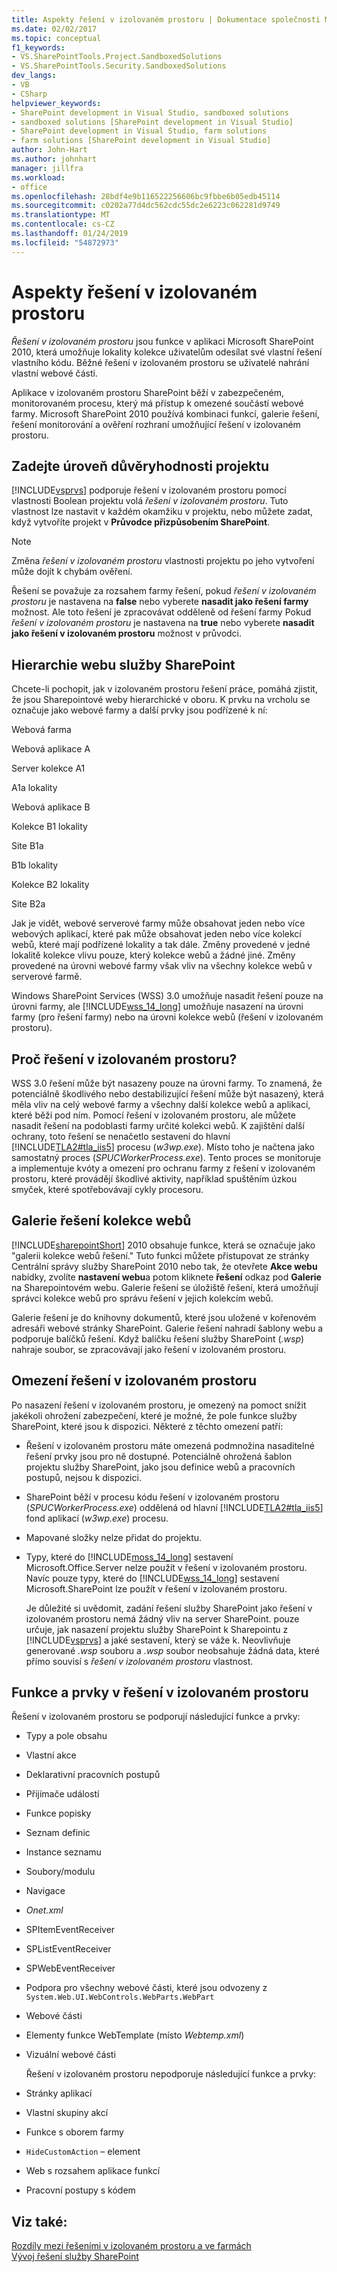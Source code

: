 ```yaml
---
title: Aspekty řešení v izolovaném prostoru | Dokumentace společnosti Microsoft
ms.date: 02/02/2017
ms.topic: conceptual
f1_keywords:
- VS.SharePointTools.Project.SandboxedSolutions
- VS.SharePointTools.Security.SandboxedSolutions
dev_langs:
- VB
- CSharp
helpviewer_keywords:
- SharePoint development in Visual Studio, sandboxed solutions
- sandboxed solutions [SharePoint development in Visual Studio]
- SharePoint development in Visual Studio, farm solutions
- farm solutions [SharePoint development in Visual Studio]
author: John-Hart
ms.author: johnhart
manager: jillfra
ms.workload:
- office
ms.openlocfilehash: 28bdf4e9b116522256606bc9fbbe6b05edb45114
ms.sourcegitcommit: c0202a77d4dc562cdc55dc2e6223c062281d9749
ms.translationtype: MT
ms.contentlocale: cs-CZ
ms.lasthandoff: 01/24/2019
ms.locfileid: "54872973"
---
```

# <a name="sandboxed-solution-considerations"></a>Aspekty řešení v izolovaném prostoru
  *Řešení v izolovaném prostoru* jsou funkce v aplikaci Microsoft SharePoint 2010, která umožňuje lokality kolekce uživatelům odesílat své vlastní řešení vlastního kódu. Běžné řešení v izolovaném prostoru se uživatelé nahrání vlastní webové části.  
  
 Aplikace v izolovaném prostoru SharePoint běží v zabezpečeném, monitorovaném procesu, který má přístup k omezené součástí webové farmy. Microsoft SharePoint 2010 používá kombinaci funkcí, galerie řešení, řešení monitorování a ověření rozhraní umožňující řešení v izolovaném prostoru.  
  
## <a name="specify-project-trust-level"></a>Zadejte úroveň důvěryhodnosti projektu
 [!INCLUDE[vsprvs](../sharepoint/includes/vsprvs-md.md)] podporuje řešení v izolovaném prostoru pomocí vlastnosti Boolean projektu volá *řešení v izolovaném prostoru*. Tuto vlastnost lze nastavit v každém okamžiku v projektu, nebo můžete zadat, když vytvoříte projekt v **Průvodce přizpůsobením SharePoint**.  
  
> [!NOTE]  
>  Změna *řešení v izolovaném prostoru* vlastnosti projektu po jeho vytvoření může dojít k chybám ověření.  
  
 Řešení se považuje za rozsahem farmy řešení, pokud *řešení v izolovaném prostoru* je nastavena na **false** nebo vyberete **nasadit jako řešení farmy** možnost. Ale toto řešení je zpracovávat odděleně od řešení farmy Pokud *řešení v izolovaném prostoru* je nastavena na **true** nebo vyberete **nasadit jako řešení v izolovaném prostoru** možnost v průvodci.  
  
## <a name="sharepoint-site-hierarchy"></a>Hierarchie webu služby SharePoint
 Chcete-li pochopit, jak v izolovaném prostoru řešení práce, pomáhá zjistit, že jsou Sharepointové weby hierarchické v oboru. K prvku na vrcholu se označuje jako webové farmy a další prvky jsou podřízené k ní:  
  
 Webová farma  
  
 Webová aplikace A  
  
 Server kolekce A1  
  
 A1a lokality  
  
 Webová aplikace B  
  
 Kolekce B1 lokality  
  
 Site B1a  
  
 B1b lokality  
  
 Kolekce B2 lokality  
  
 Site B2a  
  
 Jak je vidět, webové serverové farmy může obsahovat jeden nebo více webových aplikací, které pak může obsahovat jeden nebo více kolekcí webů, které mají podřízené lokality a tak dále. Změny provedené v jedné lokalitě kolekce vlivu pouze, který kolekce webů a žádné jiné. Změny provedené na úrovni webové farmy však vliv na všechny kolekce webů v serverové farmě.  
  
 Windows SharePoint Services (WSS) 3.0 umožňuje nasadit řešení pouze na úrovni farmy, ale [!INCLUDE[wss_14_long](../sharepoint/includes/wss-14-long-md.md)] umožňuje nasazení na úrovni farmy (pro řešení farmy) nebo na úrovni kolekce webů (řešení v izolovaném prostoru).  
  
## <a name="why-sandboxed-solutions"></a>Proč řešení v izolovaném prostoru?
 WSS 3.0 řešení může být nasazeny pouze na úrovni farmy. To znamená, že potenciálně škodlivého nebo destabilizující řešení může být nasazený, která měla vliv na celý webové farmy a všechny další kolekce webů a aplikací, které běží pod ním. Pomocí řešení v izolovaném prostoru, ale můžete nasadit řešení na podoblasti farmy určité kolekci webů. K zajištění další ochrany, toto řešení se nenačetlo sestavení do hlavní [!INCLUDE[TLA2#tla_iis5](../sharepoint/includes/tla2sharptla-iis5-md.md)] procesu (*w3wp.exe*). Místo toho je načtena jako samostatný proces (*SPUCWorkerProcess.exe*). Tento proces se monitoruje a implementuje kvóty a omezení pro ochranu farmy z řešení v izolovaném prostoru, které provádějí škodlivé aktivity, například spuštěním úzkou smyček, které spotřebovávají cykly procesoru.  
  
## <a name="site-collection-solution-gallery"></a>Galerie řešení kolekce webů
 [!INCLUDE[sharepointShort](../sharepoint/includes/sharepointshort-md.md)] 2010 obsahuje funkce, která se označuje jako "galerii kolekce webů řešení." Tuto funkci můžete přistupovat ze stránky Centrální správy služby SharePoint 2010 nebo tak, že otevřete **Akce webu** nabídky, zvolíte **nastavení webu**a potom kliknete **řešení** odkaz pod **Galerie** na Sharepointovém webu. Galerie řešení se úložiště řešení, která umožňují správci kolekce webů pro správu řešení v jejich kolekcím webů.  
  
 Galerie řešení je do knihovny dokumentů, které jsou uložené v kořenovém adresáři webové stránky SharePoint. Galerie řešení nahradí šablony webu a podporuje balíčků řešení. Když balíčku řešení služby SharePoint (*.wsp*) nahraje soubor, se zpracovávají jako řešení v izolovaném prostoru.  
  
## <a name="sandboxed-solution-limitations"></a>Omezení řešení v izolovaném prostoru
 Po nasazení řešení v izolovaném prostoru, je omezený na pomoct snížit jakékoli ohrožení zabezpečení, které je možné, že pole funkce služby SharePoint, které jsou k dispozici. Některé z těchto omezení patří:  
  
- Řešení v izolovaném prostoru máte omezená podmnožina nasaditelné řešení prvky jsou pro ně dostupné. Potenciálně ohrožená šablon projektu služby SharePoint, jako jsou definice webů a pracovních postupů, nejsou k dispozici.  
  
- SharePoint běží v procesu kódu řešení v izolovaném prostoru (*SPUCWorkerProcess.exe*) oddělená od hlavní [!INCLUDE[TLA2#tla_iis5](../sharepoint/includes/tla2sharptla-iis5-md.md)] fond aplikací (*w3wp.exe*) procesu.  
  
- Mapované složky nelze přidat do projektu.  
  
- Typy, které do [!INCLUDE[moss_14_long](../sharepoint/includes/moss-14-long-md.md)] sestavení Microsoft.Office.Server nelze použít v řešení v izolovaném prostoru. Navíc pouze typy, které do [!INCLUDE[wss_14_long](../sharepoint/includes/wss-14-long-md.md)] sestavení Microsoft.SharePoint lze použít v řešení v izolovaném prostoru.  
  
  Je důležité si uvědomit, zadání řešení služby SharePoint jako řešení v izolovaném prostoru nemá žádný vliv na server SharePoint. pouze určuje, jak nasazení projektu služby SharePoint k Sharepointu z [!INCLUDE[vsprvs](../sharepoint/includes/vsprvs-md.md)] a jaké sestavení, který se váže k. Neovlivňuje generované *.wsp* souboru a *.wsp* soubor neobsahuje žádná data, které přímo souvisí s *řešení v izolovaném prostoru* vlastnost.  
  
## <a name="capabilities-and-elements-in-sandboxed-solutions"></a>Funkce a prvky v řešení v izolovaném prostoru
 Řešení v izolovaném prostoru se podporují následující funkce a prvky:  
  
- Typy a pole obsahu  
  
- Vlastní akce  
  
- Deklarativní pracovních postupů  
  
- Přijímače událostí  
  
- Funkce popisky  
  
- Seznam definic  
  
- Instance seznamu  
  
- Soubory/modulu  
  
- Navigace  
  
- *Onet.xml*  
  
- SPItemEventReceiver  
  
- SPListEventReceiver  
  
- SPWebEventReceiver  
  
- Podpora pro všechny webové části, které jsou odvozeny z `System.Web.UI.WebControls.WebParts.WebPart`  
  
- Webové části  
  
- Elementy funkce WebTemplate (místo *Webtemp.xml*)  
  
- Vizuální webové části  
  
  Řešení v izolovaném prostoru nepodporuje následující funkce a prvky:  
  
- Stránky aplikací  
  
- Vlastní skupiny akcí  
  
- Funkce s oborem farmy  
  
- `HideCustomAction` – element  
  
- Web s rozsahem aplikace funkcí  
  
- Pracovní postupy s kódem  
  
## <a name="see-also"></a>Viz také:
 [Rozdíly mezi řešeními v izolovaném prostoru a ve farmách](../sharepoint/differences-between-sandboxed-and-farm-solutions.md)   
 [Vývoj řešení služby SharePoint](../sharepoint/developing-sharepoint-solutions.md)  
